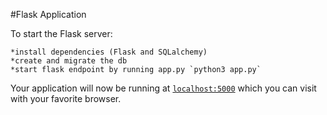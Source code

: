 #Flask Application

To start the Flask server:

    *install dependencies (Flask and SQLalchemy)
    *create and migrate the db
    *start flask endpoint by running app.py `python3 app.py`


Your application will now be running at [`localhost:5000`](http://localhost:5000) which you can visit with your favorite browser.